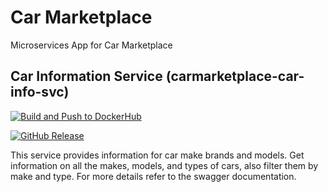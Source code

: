 # Car Marketplace

Microservices App for Car Marketplace

## Car Information Service (carmarketplace-car-info-svc)

[![Build and Push to DockerHub](https://github.com/geekymon2/carmarketplace-car-info-svc/actions/workflows/build.yml/badge.svg)](https://github.com/geekymon2/carmarketplace-car-info-svc/actions/workflows/build.yml)

[![GitHub Release](https://img.shields.io/github/release/tterb/PlayMusic.svg?style=flat)]()

This service provides information for car make brands and models. Get information on all the makes, models, and types of cars, also filter them by make and type. For more details refer to the swagger documentation.